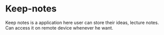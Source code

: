 # Keep-notes
Keep notes is a application here user can store their ideas, lecture notes. Can access it on remote device whenever he want. 
